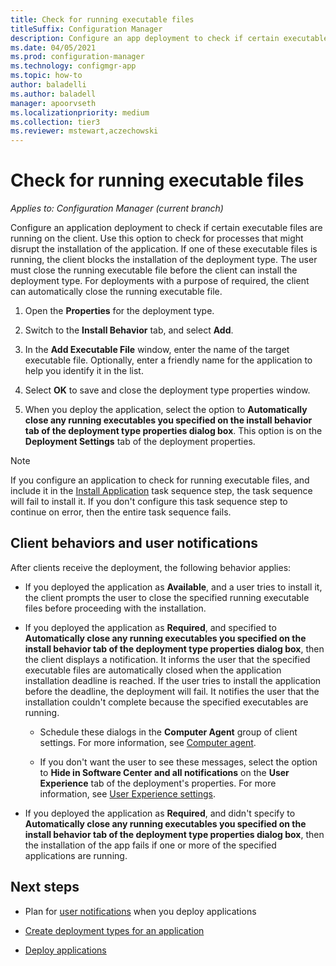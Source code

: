 ```yaml
---
title: Check for running executable files
titleSuffix: Configuration Manager
description: Configure an app deployment to check if certain executable files are running on the client.
ms.date: 04/05/2021
ms.prod: configuration-manager
ms.technology: configmgr-app
ms.topic: how-to
author: baladelli
ms.author: baladell
manager: apoorvseth
ms.localizationpriority: medium
ms.collection: tier3
ms.reviewer: mstewart,aczechowski
---
```


# Check for running executable files

*Applies to: Configuration Manager (current branch)*

Configure an application deployment to check if certain executable files are running on the client. Use this option to check for processes that might disrupt the installation of the application. If one of these executable files is running, the client blocks the installation of the deployment type. The user must close the running executable file before the client can install the deployment type. For deployments with a purpose of required, the client can automatically close the running executable file.

1. Open the **Properties** for the deployment type.

1. Switch to the **Install Behavior** tab, and select **Add**.

1. In the **Add Executable File** window, enter the name of the target executable file. Optionally, enter a friendly name for the application to help you identify it in the list.

1. Select **OK** to save and close the deployment type properties window.

1. When you deploy the application, select the option to **Automatically close any running executables you specified on the install behavior tab of the deployment type properties dialog box**. This option is on the **Deployment Settings** tab of the deployment properties.

> [!NOTE]
> If you configure an application to check for running executable files, and include it in the [Install Application](../../osd/understand/task-sequence-steps.md#BKMK_InstallApplication) task sequence step, the task sequence will fail to install it. If you don't configure this task sequence step to continue on error, then the entire task sequence fails.

## Client behaviors and user notifications

After clients receive the deployment, the following behavior applies:

- If you deployed the application as **Available**, and a user tries to install it, the client prompts the user to close the specified running executable files before proceeding with the installation.

- If you deployed the application as **Required**, and specified to **Automatically close any running executables you specified on the install behavior tab of the deployment type properties dialog box**, then the client displays a notification. It informs the user that the specified executable files are automatically closed when the application installation deadline is reached. If the user tries to install the application before the deadline, the deployment will fail. It notifies the user that the installation couldn't complete because the specified executables are running.

  - Schedule these dialogs in the **Computer Agent** group of client settings. For more information, see [Computer agent](../../core/clients/deploy/about-client-settings.md#computer-agent).

  - If you don't want the user to see these messages, select the option to **Hide in Software Center and all notifications** on the **User Experience** tab of the deployment's properties. For more information, see [User Experience settings](deploy-applications.md#bkmk_deploy-ux).

- If you deployed the application as **Required**, and didn't specify to **Automatically close any running executables you specified on the install behavior tab of the deployment type properties dialog box**, then the installation of the app fails if one or more of the specified applications are running.

## Next steps

- Plan for [user notifications](../plan-design/user-notifications.md) when you deploy applications

- [Create deployment types for an application](create-applications.md#bkmk_create-dt)

- [Deploy applications](deploy-applications.md)
